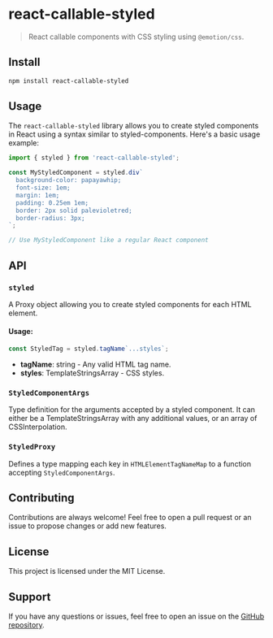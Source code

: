 # react-callable-styled

> React callable components with CSS styling using `@emotion/css`.

## Install

```sh
npm install react-callable-styled
```

## Usage

The `react-callable-styled` library allows you to create styled components in React using a syntax similar to styled-components. Here's a basic usage example:

```ts
import { styled } from 'react-callable-styled';

const MyStyledComponent = styled.div`
  background-color: papayawhip;
  font-size: 1em;
  margin: 1em;
  padding: 0.25em 1em;
  border: 2px solid palevioletred;
  border-radius: 3px;
`;

// Use MyStyledComponent like a regular React component
```

## API

### `styled`

A Proxy object allowing you to create styled components for each HTML element.

#### Usage:

```ts
const StyledTag = styled.tagName`...styles`;
```

- **tagName**: string - Any valid HTML tag name.
- **styles**: TemplateStringsArray - CSS styles.

### `StyledComponentArgs`

Type definition for the arguments accepted by a styled component. It can either be a TemplateStringsArray with any additional values, or an array of CSSInterpolation.

### `StyledProxy`

Defines a type mapping each key in `HTMLElementTagNameMap` to a function accepting `StyledComponentArgs`.

## Contributing

Contributions are always welcome! Feel free to open a pull request or an issue to propose changes or add new features.

## License

This project is licensed under the MIT License.

## Support

If you have any questions or issues, feel free to open an issue on the [GitHub repository](https://github.com/jackrobertscott/react-callable-styled).